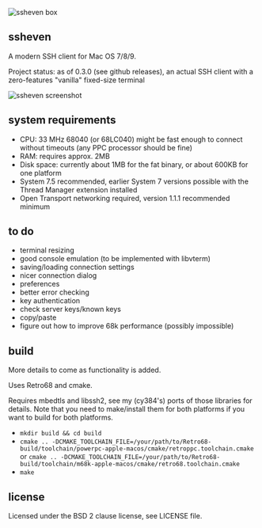 ![ssheven box](http://www.cy384.com/media/img/ssheven_box_front_small.png)

ssheven
-------
A modern SSH client for Mac OS 7/8/9.

Project status: as of 0.3.0 (see github releases), an actual SSH client with a zero-features "vanilla" fixed-size terminal

![ssheven screenshot](http://www.cy384.com/media/img/ssheven-screenshot.png)

system requirements
-------------------
* CPU: 33 MHz 68040 (or 68LC040) might be fast enough to connect without timeouts (any PPC processor should be fine)
* RAM: requires approx. 2MB
* Disk space: currently about 1MB for the fat binary, or about 600KB for one platform
* System 7.5 recommended, earlier System 7 versions possible with the Thread Manager extension installed
* Open Transport networking required, version 1.1.1 recommended minimum

to do
-----
* terminal resizing
* good console emulation (to be implemented with libvterm)
* saving/loading connection settings
* nicer connection dialog
* preferences
* better error checking
* key authentication
* check server keys/known keys
* copy/paste
* figure out how to improve 68k performance (possibly impossible)

build
-----
More details to come as functionality is added.

Uses Retro68 and cmake.

Requires mbedtls and libssh2, see my (cy384's) ports of those libraries for details.  Note that you need to make/install them for both platforms if you want to build for both platforms.

* `mkdir build && cd build`
* `cmake .. -DCMAKE_TOOLCHAIN_FILE=/your/path/to/Retro68-build/toolchain/powerpc-apple-macos/cmake/retroppc.toolchain.cmake` or `cmake .. -DCMAKE_TOOLCHAIN_FILE=/your/path/to/Retro68-build/toolchain/m68k-apple-macos/cmake/retro68.toolchain.cmake`
* `make`

license
-------
Licensed under the BSD 2 clause license, see LICENSE file.

